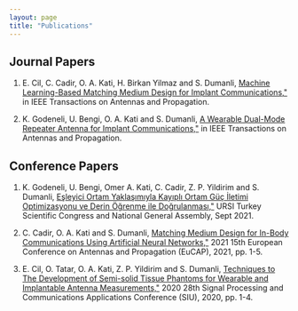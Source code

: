 ```yaml
---
layout: page
title: "Publications"
---
```


<!-- {% raw %}{% seo %}{% endraw %}
 -->
## Journal Papers

1. E. Cil, C. Cadir, O. A. Kati, H. Birkan Yilmaz and S. Dumanli, [Machine Learning-Based Matching Medium Design for Implant Communications,"](https://ieeexplore.ieee.org/document/9677970) in IEEE Transactions on Antennas and Propagation.
<!-- % , doi: 10.1109/TAP.2022.3140497
 -->
2. K. Godeneli, U. Bengi, O. A. Kati and S. Dumanli, [A Wearable Dual-Mode Repeater Antenna for Implant Communications,"](https://ieeexplore.ieee.org/document/9540995) in IEEE Transactions on Antennas and Propagation.
<!-- % , doi: 10.1109/TAP.2021.3111603
 -->
 
## Conference Papers

1. K. Godeneli, U. Bengi, Omer A. Kati, C. Cadir, Z. P. Yildirim and S. Dumanli, [Eşleyici Ortam Yaklaşımıyla Kayıplı Ortam Güç İletimi Optimizasyonu ve Derin Öğrenme ile Doğrulanması,"](http://ursitr2021.gtu.edu.tr/MCMSR/papers/URSI-TR_2020_paper_66.pdf) URSI Turkey Scientific Congress and National General Assembly, Sept 2021.

2. C. Cadir, O. A. Kati and S. Dumanli, [Matching Medium Design for In-Body Communications Using Artificial Neural Networks,"](https://ieeexplore.ieee.org/document/9411248) 2021 15th European Conference on Antennas and Propagation (EuCAP), 2021, pp. 1-5.
<!-- % , doi: 10.23919/EuCAP51087.2021.9411248
 -->
3. E. Cil, O. Tatar, O. A. Kati, Z. P. Yildirim and S. Dumanli, [Techniques to The Development of Semi-solid Tissue Phantoms for Wearable and Implantable Antenna Measurements,"](https://ieeexplore.ieee.org/document/9302101) 2020 28th Signal Processing and Communications Applications Conference (SIU), 2020, pp. 1-4.
<!-- % , doi: 10.1109/SIU49456.2020.9302101
 -->

